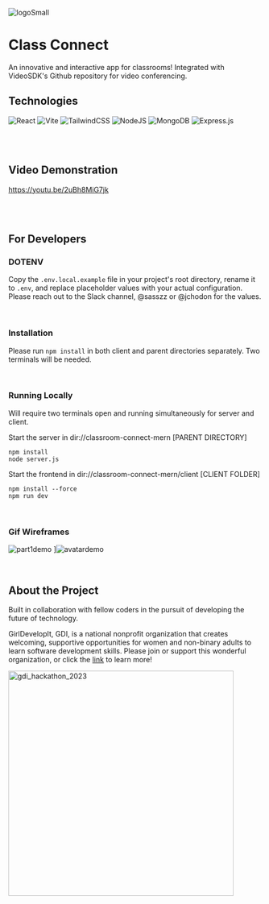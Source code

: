 ![logoSmall](https://github.com/sasszz/classroom-connect-mern/assets/95937955/31d6e3f3-dacc-49b8-a7af-0f0f552f06b0)

# Class Connect

An innovative and interactive app for classrooms! Integrated with VideoSDK's Github repository for video conferencing.

## Technologies

![React](https://img.shields.io/badge/react-%2320232a.svg?style=for-the-badge&logo=react&logoColor=%2361DAFB)
![Vite](https://img.shields.io/badge/vite-%23646CFF.svg?style=for-the-badge&logo=vite&logoColor=white)
![TailwindCSS](https://img.shields.io/badge/tailwindcss-%2338B2AC.svg?style=for-the-badge&logo=tailwind-css&logoColor=white)
![NodeJS](https://img.shields.io/badge/node.js-6DA55F?style=for-the-badge&logo=node.js&logoColor=white)
![MongoDB](https://img.shields.io/badge/MongoDB-%234ea94b.svg?style=for-the-badge&logo=mongodb&logoColor=white)
![Express.js](https://img.shields.io/badge/express.js-%23404d59.svg?style=for-the-badge&logo=express&logoColor=%2361DAFB)




<br/>
<br/>

## Video Demonstration
https://youtu.be/2uBh8MiG7jk


<br/>
<br/>

## For Developers

### DOTENV

Copy the `.env.local.example` file in your project's root directory, rename it to `.env`, and replace placeholder values with your actual configuration.
Please reach out to the Slack channel, @sasszz or @jchodon for the values.

<br/>

### Installation

Please run `npm install` in both client and parent directories separately. Two terminals will be needed.

<br/>

### Running Locally

Will require two terminals open and running simultaneously for server and client.

Start the server in dir://classroom-connect-mern [PARENT DIRECTORY]

```
npm install
node server.js
```

Start the frontend in dir://classroom-connect-mern/client [CLIENT FOLDER]

```
npm install --force
npm run dev
```

<br/>


### Gif Wireframes
![part1demo](https://github.com/sasszz/classroom-connect-mern/assets/95937955/488ef529-205c-431c-a8c5-81829d21a25b)
]![avatardemo](https://github.com/sasszz/classroom-connect-mern/assets/95937955/06a1c912-1b0a-4375-9c16-0627901c8ac9)

<br/>

## About the Project

Built in collaboration with fellow coders in the pursuit of developing the future of technology.

GirlDevelopIt, GDI, is a national nonprofit organization that creates welcoming, supportive opportunities for women and non-binary adults to learn software development skills. Please join or support this wonderful organization, or click the [link](https://girldevelopit.com/About/About-us/) to learn more!

<img width="447" alt="gdi_hackathon_2023" src="https://github.com/sasszz/classroom-connect-mern/assets/95937955/a681fbb2-67bc-41c6-b84f-e4cb52be0c35">
